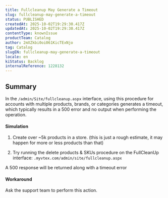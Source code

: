 ```yaml
---
title: Fullcleanup May Generate a Timeout
slug: fullcleanup-may-generate-a-timeout
status: PUBLISHED
createdAt: 2025-10-02T19:29:30.417Z
updatedAt: 2025-10-02T19:29:30.417Z
contentType: knownIssue
productTeam: Catalog
author: 2mXZkbi0oi061KicTExNjo
tag: Catalog
slugEN: fullcleanup-may-generate-a-timeout
locale: en
kiStatus: Backlog
internalReference: 1228132
---
```


## Summary


In the `/admin/Site/fullcleanup.aspx` interface, using this procedure for accounts with multiple products, brands, or categories generates a timeout, which typically results in a 500 error and no output when performing the operation.


#### Simulation


1) Create over ~5k products in a store. (this is just a rough estimate, it may happen for more or less products than that)

2) Try running the delete products & SKUs procedure on the FullCleanUp interface: `.myvtex.com/admin/site/fullcleanup.aspx`

A 500 response will be returned along with a timeout error


#### Workaround


Ask the support team to perform this action.



